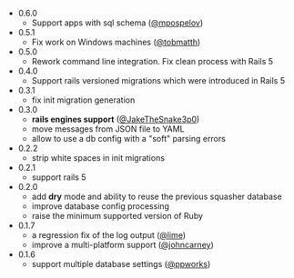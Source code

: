 - 0.6.0
  - Support apps with sql schema ([@mpospelov](https://github.com/mpospelov))
- 0.5.1
  - Fix work on Windows machines ([@tobmatth](https://github.com/tobmatth))
- 0.5.0
  - Rework command line integration. Fix clean process with Rails 5
- 0.4.0
  - Support rails versioned migrations which were introduced in Rails 5
- 0.3.1
  - fix init migration generation
- 0.3.0
  - **rails engines support** ([@JakeTheSnake3p0](https://github.com/JakeTheSnake3p0))
  - move messages from JSON file to YAML
  - allow to use a db config with a "soft" parsing errors
- 0.2.2
  - strip white spaces in init migrations
- 0.2.1
  - support rails 5
- 0.2.0
  - add **dry** mode and ability to reuse the previous squasher database
  - improve database config processing
  - raise the minimum supported version of Ruby
- 0.1.7
  - a regression fix of the log output ([@lime](https://github.com/lime))
  - improve a multi-platform support ([@johncarney](https://github.com/johncarney))
- 0.1.6
  - support multiple database settings ([@ppworks](https://github.com/ppworks))
